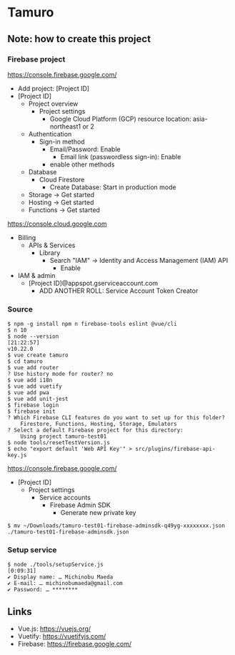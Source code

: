 Tamuro
==========

## Note: how to create this project

### Firebase project

https://console.firebase.google.com/

- Add project: [Project ID]
- [Project ID]
    - Project overview
        - Project settings
            - Google Cloud Platform (GCP) resource location: asia-northeast1 or 2
    - Authentication
        - Sign-in method
            - Email/Password: Enable
                - Email link (passwordless sign-in): Enable
            - enable other methods
    - Database
        - Cloud Firestore
            - Create Database: Start in production mode
    - Storage -> Get started
    - Hosting -> Get started
    - Functions -> Get started

https://console.cloud.google.com

- Billing
    - APIs & Services
        - Library
            - Search "IAM" -> Identity and Access Management (IAM) API
                - Enable
- IAM & admin
    - [Project ID]@appspot.gserviceaccount.com
        - ADD ANOTHER ROLL: Service Account Token Creator

### Source

```
$ npm -g install npm n firebase-tools eslint @vue/cli
$ n 10
$ node --version                                                                        [21:22:57]
v10.22.0
$ vue create tamuro
$ cd tamuro
$ vue add router
? Use history mode for router? no
$ vue add i18n
$ vue add vuetify
$ vue add pwa
$ vue add unit-jest
$ firebase login
$ firebase init
? Which Firebase CLI features do you want to set up for this folder?
    Firestore, Functions, Hosting, Storage, Emulators
? Select a default Firebase project for this directory:
    Using project tamuro-test01
$ node tools/resetTestVersion.js
$ echo "export default 'Web API Key'" > src/plugins/firebase-api-key.js
```

https://console.firebase.google.com/

- [Project ID]
    - Project settings
        - Service accounts
            - Firebase Admin SDK
                - Generate new private key

```
$ mv ~/Downloads/tamuro-test01-firebase-adminsdk-q49yg-xxxxxxxx.json ./tamuro-test01-firebase-adminsdk.json
```

### Setup service

```
$ node ./tools/setupService.js                                                                                                           [0:09:31]
✔ Display name: … Michinobu Maeda
✔ E-mail: … michinobumaeda@gmail.com
✔ Password: … ********
```

## Links

- Vue.js: https://vuejs.org/
- Vuetify: https://vuetifyjs.com/
- Firebase: https://firebase.google.com/
